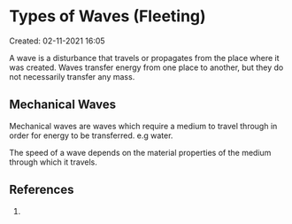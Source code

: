 # Types of Waves (Fleeting)
Created: 02-11-2021 16:05

A wave is a disturbance that travels or propagates from the place where it was created. Waves transfer energy from one place to another, but they do not necessarily transfer any mass.

## Mechanical Waves
Mechanical waves are waves which require a medium to travel through in order for energy to be transferred. e.g water.

The speed of a wave depends on the material properties of the medium through which it travels. 

## References
1. 